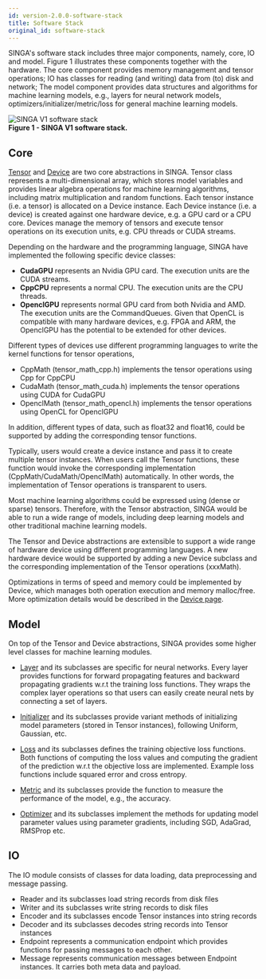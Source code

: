 ```yaml
---
id: version-2.0.0-software-stack
title: Software Stack
original_id: software-stack
---
```


<!--- Licensed to the Apache Software Foundation (ASF) under one or more contributor license agreements.  See the NOTICE file distributed with this work for additional information regarding copyright ownership.  The ASF licenses this file to you under the Apache License, Version 2.0 (the "License"); you may not use this file except in compliance with the License.  You may obtain a copy of the License at http://www.apache.org/licenses/LICENSE-2.0 Unless required by applicable law or agreed to in writing, software distributed under the License is distributed on an "AS IS" BASIS, WITHOUT WARRANTIES OR CONDITIONS OF ANY KIND, either express or implied.  See the License for the specific language governing permissions and limitations under the License.  -->

SINGA's software stack includes three major components, namely, core, IO and model. Figure 1 illustrates these components together with the hardware. The core component provides memory management and tensor operations; IO has classes for reading (and writing) data from (to) disk and network; The model component provides data structures and algorithms for machine learning models, e.g., layers for neural network models, optimizers/initializer/metric/loss for general machine learning models.

![SINGA V1 software stack](assets/singav1-sw.png) <br/> **Figure 1 - SINGA V1 software stack.**

## Core

[Tensor](tensor.md) and [Device](device.md) are two core abstractions in SINGA. Tensor class represents a multi-dimensional array, which stores model variables and provides linear algebra operations for machine learning algorithms, including matrix multiplication and random functions. Each tensor instance (i.e. a tensor) is allocated on a Device instance. Each Device instance (i.e. a device) is created against one hardware device, e.g. a GPU card or a CPU core. Devices manage the memory of tensors and execute tensor operations on its execution units, e.g. CPU threads or CUDA streams.

Depending on the hardware and the programming language, SINGA have implemented the following specific device classes:

- **CudaGPU** represents an Nvidia GPU card. The execution units are the CUDA streams.
- **CppCPU** represents a normal CPU. The execution units are the CPU threads.
- **OpenclGPU** represents normal GPU card from both Nvidia and AMD. The execution units are the CommandQueues. Given that OpenCL is compatible with many hardware devices, e.g. FPGA and ARM, the OpenclGPU has the potential to be extended for other devices.

Different types of devices use different programming languages to write the kernel functions for tensor operations,

- CppMath (tensor_math_cpp.h) implements the tensor operations using Cpp for CppCPU
- CudaMath (tensor_math_cuda.h) implements the tensor operations using CUDA for CudaGPU
- OpenclMath (tensor_math_opencl.h) implements the tensor operations using OpenCL for OpenclGPU

In addition, different types of data, such as float32 and float16, could be supported by adding the corresponding tensor functions.

Typically, users would create a device instance and pass it to create multiple tensor instances. When users call the Tensor functions, these function would invoke the corresponding implementation (CppMath/CudaMath/OpenclMath) automatically. In other words, the implementation of Tensor operations is transparent to users.

Most machine learning algorithms could be expressed using (dense or sparse) tensors. Therefore, with the Tensor abstraction, SINGA would be able to run a wide range of models, including deep learning models and other traditional machine learning models.

The Tensor and Device abstractions are extensible to support a wide range of hardware device using different programming languages. A new hardware device would be supported by adding a new Device subclass and the corresponding implementation of the Tensor operations (xxxMath).

Optimizations in terms of speed and memory could be implemented by Device, which manages both operation execution and memory malloc/free. More optimization details would be described in the [Device page](device.md).

## Model

On top of the Tensor and Device abstractions, SINGA provides some higher level classes for machine learning modules.

- [Layer](layer.md) and its subclasses are specific for neural networks. Every layer provides functions for forward propagating features and backward propagating gradients w.r.t the training loss functions. They wraps the complex layer operations so that users can easily create neural nets by connecting a set of layers.

- [Initializer](initializer.md) and its subclasses provide variant methods of initializing model parameters (stored in Tensor instances), following Uniform, Gaussian, etc.

- [Loss](loss.md) and its subclasses defines the training objective loss functions. Both functions of computing the loss values and computing the gradient of the prediction w.r.t the objective loss are implemented. Example loss functions include squared error and cross entropy.

- [Metric](metric.md) and its subclasses provide the function to measure the performance of the model, e.g., the accuracy.

- [Optimizer](optimizer.md) and its subclasses implement the methods for updating model parameter values using parameter gradients, including SGD, AdaGrad, RMSProp etc.

## IO

The IO module consists of classes for data loading, data preprocessing and message passing.

- Reader and its subclasses load string records from disk files
- Writer and its subclasses write string records to disk files
- Encoder and its subclasses encode Tensor instances into string records
- Decoder and its subclasses decodes string records into Tensor instances
- Endpoint represents a communication endpoint which provides functions for passing messages to each other.
- Message represents communication messages between Endpoint instances. It carries both meta data and payload.
